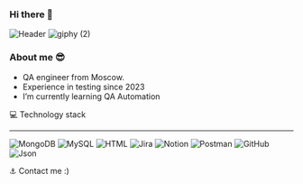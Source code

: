 ### Hi there 👋
![Header](https://github.com/AikokulUlan-qa/AikokulUlan-qa/blob/main/assets/video.gif)
![giphy (2)](https://github.com/AikokulUlan-qa/AikokulUlan-qa/assets/154068607/350bf63a-88f3-45c5-9d5a-7dd83e8fb286)


### About me :sunglasses:
- QA engineer from Moscow.
- Experience in testing since 2023
- I’m currently learning QA Automation





💻 Technology stack
______________________________________________________________________________________________________________
![MongoDB](https://img.shields.io/badge/MongoDB-%234ea94b.svg?style=for-the-badge&logo=mongodb&logoColor=white)
![MySQL](https://img.shields.io/badge/mysql-%2300f.svg?style=for-the-badge&logo=mysql&logoColor=white)
![HTML](https://img.shields.io/badge/html-%23E34F26.svg?style=for-the-badge&logo=html5&logoColor=white)
![Jira](https://img.shields.io/badge/jira-%230A0FFF.svg?style=for-the-badge&logo=jira&logoColor=white)
![Notion](https://img.shields.io/badge/Notion-%23000000.svg?style=for-the-badge&logo=notion&logoColor=white)
![Postman](https://img.shields.io/badge/Postman-FF6C37?style=for-the-badge&logo=postman&logoColor=white)
![GitHub](https://img.shields.io/badge/github-%23121011.svg?style=for-the-badge&logo=github&logoColor=white)
![Json](https://img.shields.io/badge/github-%23121011.svg?style=for-the-badge&logo=github&logoColor=white)

⚓ Contact me :)




<!--
**AikokulUlan-qa/AikokulUlan-qa** is a ✨ _special_ ✨ repository because its `README.md` (this file) appears on your GitHub profile.

Here are some ideas to get you started:

- 🔭 I’m currently working on ...
- 🌱 I’m currently learning ...
- 👯 I’m looking to collaborate on ...
- 🤔 I’m looking for help with ...
- 💬 Ask me about ...
- 📫 How to reach me: ...
- 😄 Pronouns: ...
- ⚡ Fun fact: ...
-->
